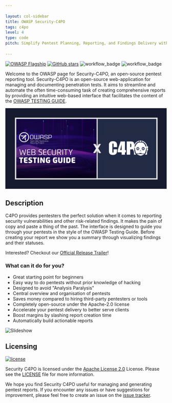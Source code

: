 ```yaml
---

layout: col-sidebar
title: OWASP Security-C4PO
tags: c4po
level: 4
type: code
pitch: Simplify Pentest Planning, Reporting, and Findings Delivery with C4PO

---
```


[![OWASP Flagship](https://img.shields.io/badge/owasp-flagship%20project-48A646.svg)](/projects/#div-flagships)<!-- @IGNORE PREVIOUS: link -->
[![GitHub stars](https://img.shields.io/github/stars/marcel-haag/security-c4po.svg?label=GitHub%20%E2%98%85&style=flat)](https://github.com/marcel-haag/security-c4po/stargazers)
![workflow_badge](https://github.com/Marcel-Haag/security-c4po/actions/workflows/c4po-ci.yml/badge.svg?branch=main)
![workflow_badge](https://github.com/Marcel-Haag/security-c4po/actions/workflows/c4po-release.yml/badge.svg?branch=main)

Welcome to the OWASP page for Security-C4PO, an open-source pentest reporting tool.
Security-C4PO is an open-source web-application for managing and documenting penetration tests.
It aims to streamline and automate the often time-consuming task of creating comprehensive reports by providing an intuitive web-based interface that facilitates the content of the [OWASP TESTING GUIDE](https://owasp.org/www-project-web-security-testing-guide/v42/).

![C4PO Logo](assets/images/repository-owasp-guide-c4po.png)

## Description

C4PO provides pentesters the perfect solution when it comes to reporting security vulnerabilities and other risk-related findings.
It makes the pain of copy and paste a thing of the past.
The interface is designed to guide you through your pentests in the style of the OWASP Testing Guide.
Before creating your report we show you a summary through visualizing findings and their statuses.

Interested? Checkout our [Official Release Trailer](https://www.youtube.com/watch?v=DXVx4BFckmY)!

### What can it do for you?
* Great starting point for beginners
* Easy way to do pentests without prior knowledge of hacking
* Designed to avoid "Analysis Paralysis"
* Central overview and organisation of pentests 
* Saves money compared to hiring third-party pentesters or tools 
* Completely open-source under the Apache-2.0 license 
* Accelerate your pentest delivery to better serve clients 
* Boost margins by slashing report creation time 
* Automatically build actionable reports


![Slideshow](assets/images/C4PO_Overview.gif)

## Licensing

[![license](https://img.shields.io/github/license/marcel-haag/security-c4po.svg)](https://github.com/marcel-haag/security-c4po/blob/master/LICENSE)

Security C4PO is licensed under the [Apache License 2.0](https://www.apache.org/licenses/LICENSE-2.0) License. Please see the [LICENSE](https://github.com/marcel-haag/security-c4po/blob/main/LICENSE.md) file for more information.

We hope you find Security C4PO useful for managing and generating pentest reports. If you encounter any issues or have suggestions for improvement, please feel free to create an issue on the [issue tracker](https://github.com/Marcel-Haag/security-c4po/issues).

